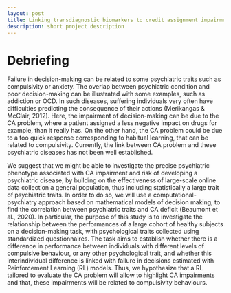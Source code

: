 ```yaml
---
layout: post
title: Linking transdiagnostic biomarkers to credit assignment impairment in Humans
description: short project description
---
```


Debriefing
============
Failure in decision-making can be related to some psychiatric traits such as compulsivity or anxiety. The overlap between psychiatric condition and poor decision-making can be illustrated with some examples, such as addiction or OCD. In such diseases, suffering individuals very often have difficulties predicting the consequence of their actions (Merikangas & McClair, 2012).
Here, the impairment of decision-making can be due to the CA problem, where a patient assigned a less negative impact on drugs for example, than it really has. On the other hand, the CA problem could be due to a too quick response corresponding to habitual learning, that can be related to compulsivity. Currently, the link between CA problem and these psychiatric diseases has not been well established.

We suggest that we might be able to investigate the precise psychiatric phenotype associated with CA impairment and risk of developing a psychiatric disease, by building on the effectiveness of large-scale online data collection a general population, thus including statistically a large trait of psychiatric traits. In order to do so, we will use a computational-psychiatry approach based on mathematical models of decision making, to find the correlation between psychiatric traits and CA deficit (Beaumont et al., 2020). In particular, the purpose of this study is to investigate the relationship between the performances of a large cohort of healthy subjects on a decision-making task, with psychological traits collected using standardized questionnaires. The task aims to establish whether there is a difference in performance between individuals with different levels of compulsive behaviour, or any other psychological trait, and whether this interindividual difference is linked with failure in decisions estimated with Reinforcement Learning (RL) models. Thus, we hypothesize that a RL tailored to evaluate the CA problem will allow to highlight CA impairments and that, these impairments will be related to compulsivity behaviours.
